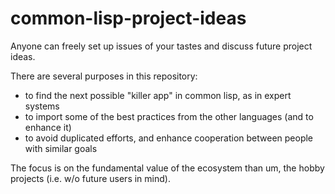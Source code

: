 # common-lisp-project-ideas
Anyone can freely set up issues of your tastes and discuss future project ideas.

There are several purposes in this repository:

+ to find the next possible "killer app" in common lisp, as in expert systems
+ to import some of the best practices from the other languages (and to enhance it)
+ to avoid duplicated efforts, and enhance cooperation between people with similar goals

The focus is on the fundamental value of the ecosystem than um, the hobby projects (i.e. w/o future users in mind).
